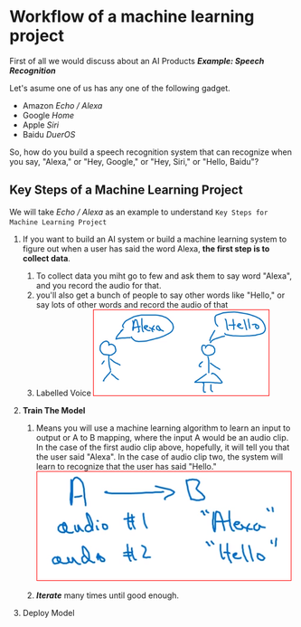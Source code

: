 # Workflow of a machine learning project

First of all we would discuss about an AI Products
**_Example: Speech Recognition_**

Let's asume one of us has any one of the following gadget.

* Amazon _Echo / Alexa_
* Google _Home_
* Apple _Siri_
* Baidu _DuerOS_

So, how do you build a speech recognition system that can recognize when you say, "Alexa," or "Hey, Google," or "Hey, Siri," or "Hello, Baidu"?

## Key Steps of a Machine Learning Project

We will take _Echo / Alexa_ as an example to understand `Key Steps for Machine Learning Project`

1. If you want to build an AI system or build a machine learning system to figure out when a user has said the word Alexa, **the first step is to collect data**.
   1. To collect data you miht go to few and ask them to say word "Alexa", and you record the audio for that.
   2. you'll also get a bunch of people to say other words like "Hello," or say lots of other words and record the audio of that
   3. Labelled Voice
   ![Collecting Data](CollectingData.png?raw=true "Collecting Data")

2. **Train The Model**
   1. Means you will use a machine learning algorithm to learn an input to output or A to B mapping, where the input A would be an audio clip.
   In the case of the first audio clip above, hopefully, it will tell you that the user said "Alexa".
   In the case of audio clip two, the system will learn to recognize that the user has said "Hello."
   ![Collecting Data](TrainModel.png?raw=true "Collecting Data")

   2. **_Iterate_** many times until good enough.
3. Deploy Model

